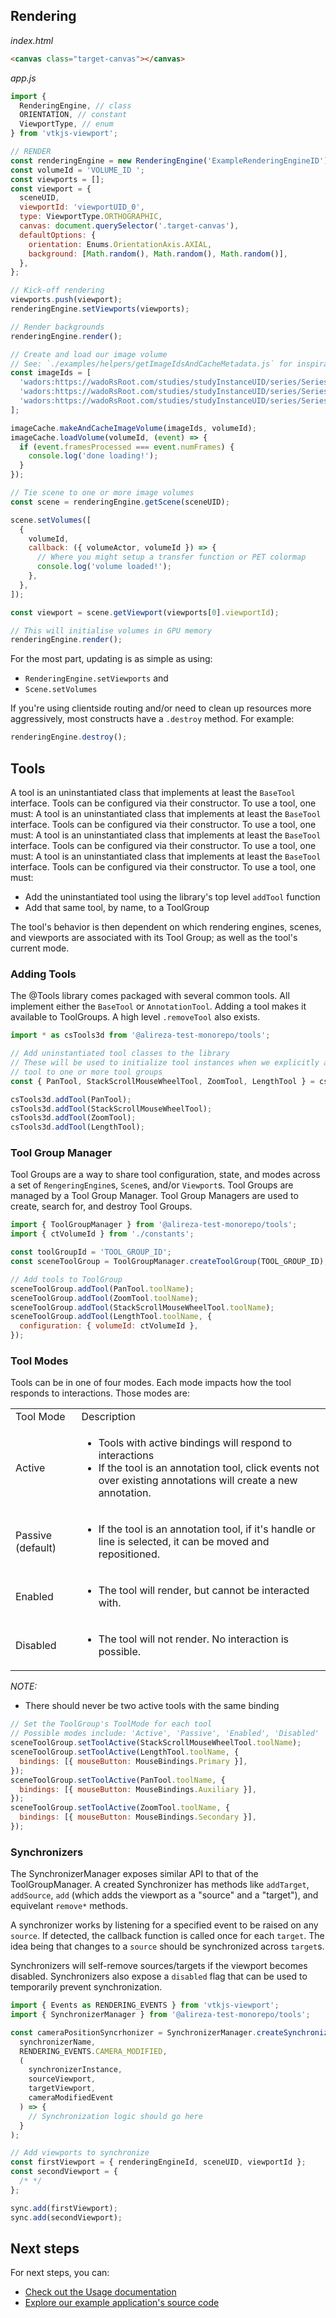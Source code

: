 ## Rendering

_index.html_

```html
<canvas class="target-canvas"></canvas>
```

_app.js_

```js
import {
  RenderingEngine, // class
  ORIENTATION, // constant
  ViewportType, // enum
} from 'vtkjs-viewport';

// RENDER
const renderingEngine = new RenderingEngine('ExampleRenderingEngineID');
const volumeId = 'VOLUME_ID ';
const viewports = [];
const viewport = {
  sceneUID,
  viewportId: 'viewportUID_0',
  type: ViewportType.ORTHOGRAPHIC,
  canvas: document.querySelector('.target-canvas'),
  defaultOptions: {
    orientation: Enums.OrientationAxis.AXIAL,
    background: [Math.random(), Math.random(), Math.random()],
  },
};

// Kick-off rendering
viewports.push(viewport);
renderingEngine.setViewports(viewports);

// Render backgrounds
renderingEngine.render();

// Create and load our image volume
// See: `./examples/helpers/getImageIdsAndCacheMetadata.js` for inspiration
const imageIds = [
  'wadors:https://wadoRsRoot.com/studies/studyInstanceUID/series/SeriesInstanceUID/instances/SOPInstanceUID/frames/1',
  'wadors:https://wadoRsRoot.com/studies/studyInstanceUID/series/SeriesInstanceUID/instances/SOPInstanceUID/frames/2',
  'wadors:https://wadoRsRoot.com/studies/studyInstanceUID/series/SeriesInstanceUID/instances/SOPInstanceUID/frames/3',
];

imageCache.makeAndCacheImageVolume(imageIds, volumeId);
imageCache.loadVolume(volumeId, (event) => {
  if (event.framesProcessed === event.numFrames) {
    console.log('done loading!');
  }
});

// Tie scene to one or more image volumes
const scene = renderingEngine.getScene(sceneUID);

scene.setVolumes([
  {
    volumeId,
    callback: ({ volumeActor, volumeId }) => {
      // Where you might setup a transfer function or PET colormap
      console.log('volume loaded!');
    },
  },
]);

const viewport = scene.getViewport(viewports[0].viewportId);

// This will initialise volumes in GPU memory
renderingEngine.render();
```

For the most part, updating is as simple as using:

- `RenderingEngine.setViewports` and
- `Scene.setVolumes`

If you're using clientside routing and/or need to clean up resources more
aggressively, most constructs have a `.destroy` method. For example:

```js
renderingEngine.destroy();
```

## Tools

A tool is an uninstantiated class that implements at least the `BaseTool` interface.
Tools can be configured via their constructor. To use a tool, one must:
A tool is an uninstantiated class that implements at least the `BaseTool` interface.
Tools can be configured via their constructor. To use a tool, one must:
A tool is an uninstantiated class that implements at least the `BaseTool` interface.
Tools can be configured via their constructor. To use a tool, one must:
A tool is an uninstantiated class that implements at least the `BaseTool` interface.
Tools can be configured via their constructor. To use a tool, one must:

- Add the uninstantiated tool using the library's top level `addTool` function
- Add that same tool, by name, to a ToolGroup

The tool's behavior is then dependent on which rendering engines, scenes,
and viewports are associated with its Tool Group; as well as the tool's current
mode.

### Adding Tools

The @Tools library comes packaged with several common tools. All implement either
the `BaseTool` or `AnnotationTool`. Adding a tool makes it available to ToolGroups.
A high level `.removeTool` also exists.

```js
import * as csTools3d from '@alireza-test-monorepo/tools';

// Add uninstantiated tool classes to the library
// These will be used to initialize tool instances when we explicitly add each
// tool to one or more tool groups
const { PanTool, StackScrollMouseWheelTool, ZoomTool, LengthTool } = csTools3d;

csTools3d.addTool(PanTool);
csTools3d.addTool(StackScrollMouseWheelTool);
csTools3d.addTool(ZoomTool);
csTools3d.addTool(LengthTool);
```

### Tool Group Manager

Tool Groups are a way to share tool configuration, state, and modes across
a set of `RengeringEngine`s, `Scene`s, and/or `Viewport`s. Tool Groups are managed
by a Tool Group Manager. Tool Group Managers are used to create, search for, and
destroy Tool Groups.

```js
import { ToolGroupManager } from '@alireza-test-monorepo/tools';
import { ctVolumeId } from './constants';

const toolGroupId = 'TOOL_GROUP_ID';
const sceneToolGroup = ToolGroupManager.createToolGroup(TOOL_GROUP_ID);

// Add tools to ToolGroup
sceneToolGroup.addTool(PanTool.toolName);
sceneToolGroup.addTool(ZoomTool.toolName);
sceneToolGroup.addTool(StackScrollMouseWheelTool.toolName);
sceneToolGroup.addTool(LengthTool.toolName, {
  configuration: { volumeId: ctVolumeId },
});
```

### Tool Modes

Tools can be in one of four modes. Each mode impacts how the tool responds to
interactions. Those modes are:

<table>
  <tr>
    <td>Tool Mode</td>
    <td>Description</td>
  </tr>
  <tr>
    <td>Active</td>
    <td>
      <ul>
        <li>Tools with active bindings will respond to interactions</li>
        <li>If the tool is an annotation tool, click events not over existing annotations
  will create a new annotation.</li>
      </ul>
    </td>
  </tr>
  <tr>
    <td>Passive (default)</td>
    <td>
      <ul>
        <li>If the tool is an annotation tool, if it's handle or line is selected, it
    can be moved and repositioned.</li>
      </ul>
    </td>
  </tr>
  <tr>
    <td>Enabled</td>
    <td>
      <ul>
        <li>The tool will render, but cannot be interacted with.</li>
      </ul>
    </td>
  </tr>
  <tr>
    <td>Disabled</td>
    <td>
      <ul>
        <li>The tool will not render. No interaction is possible.</li>
      </ul>
    </td>
  </tr>
</table>

_NOTE:_

- There should never be two active tools with the same binding

```js
// Set the ToolGroup's ToolMode for each tool
// Possible modes include: 'Active', 'Passive', 'Enabled', 'Disabled'
sceneToolGroup.setToolActive(StackScrollMouseWheelTool.toolName);
sceneToolGroup.setToolActive(LengthTool.toolName, {
  bindings: [{ mouseButton: MouseBindings.Primary }],
});
sceneToolGroup.setToolActive(PanTool.toolName, {
  bindings: [{ mouseButton: MouseBindings.Auxiliary }],
});
sceneToolGroup.setToolActive(ZoomTool.toolName, {
  bindings: [{ mouseButton: MouseBindings.Secondary }],
});
```

### Synchronizers

The SynchronizerManager exposes similar API to that of the ToolGroupManager. A
created Synchronizer has methods like `addTarget`, `addSource`, `add` (which adds
the viewport as a "source" and a "target"), and equivelant `remove*` methods.

A synchronizer works by listening for a specified event to be raised on any `source`.
If detected, the callback function is called once for each `target`. The idea being
that changes to a `source` should be synchronized across `target`s.

Synchronizers will self-remove sources/targets if the viewport becomes disabled.
Synchronizers also expose a `disabled` flag that can be used to temporarily prevent
synchronization.

```js
import { Events as RENDERING_EVENTS } from 'vtkjs-viewport';
import { SynchronizerManager } from '@alireza-test-monorepo/tools';

const cameraPositionSyncrhonizer = SynchronizerManager.createSynchronizer(
  synchronizerName,
  RENDERING_EVENTS.CAMERA_MODIFIED,
  (
    synchronizerInstance,
    sourceViewport,
    targetViewport,
    cameraModifiedEvent
  ) => {
    // Synchronization logic should go here
  }
);

// Add viewports to synchronize
const firstViewport = { renderingEngineId, sceneUID, viewportId };
const secondViewport = {
  /* */
};

sync.add(firstViewport);
sync.add(secondViewport);
```

## Next steps

For next steps, you can:

- [Check out the Usage documentation](#)
- [Explore our example application's source code](#)
